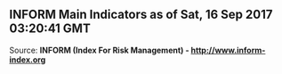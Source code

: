 ## INFORM Main Indicators as of Sat, 16 Sep 2017 03:20:41 GMT

Source: **INFORM (Index For Risk Management) - http://www.inform-index.org**